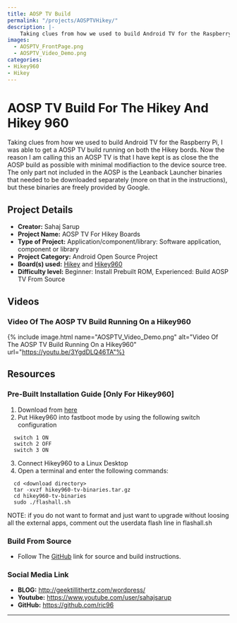 ```yaml
---
title: AOSP TV Build
permalink: "/projects/AOSPTVHikey/"
description: |-
    Taking clues from how we used to build Android TV for the Raspberry Pi, I was able to get a AOSP TV build running on both the Hikey bords.
images:
  - AOSPTV_FrontPage.png
  - AOSPTV_Video_Demo.png
categories:
- Hikey960
- Hikey
---
```

# AOSP TV Build For The Hikey And Hikey 960

Taking clues from how we used to build Android TV for the Raspberry Pi, I was able to get a AOSP TV build running on both the Hikey bords.
Now the reason I am calling this an AOSP TV is that I have kept is as close the the AOSP build as possible with minimal modifiaction to the
device source tree. The only part not included in the AOSP is the Leanback Launcher binaries that needed to be downloaded separately
(more on that in the instructions), but these binaries are freely provided by Google.

## Project Details

- **Creator:** Sahaj Sarup
- **Project Name:** AOSP TV For Hikey Boards
- **Type of Project:** Application/component/library: Software application, component or library
- **Project Category:** Android Open Source Project
- **Board(s) used:** [Hikey](https://www.96boards.org/product/hikey/) and [Hikey960](https://www.96boards.org/product/hikey960/)
- **Difficulty level:** Beginner: Install Prebuilt ROM, Experienced: Build AOSP TV From Source

## Videos

### Video Of The AOSP TV Build Running On a Hikey960
{% include image.html name="AOSPTV_Video_Demo.png" alt="Video Of The AOSP TV Build Running On a Hikey960" url="https://youtu.be/3YgdDLQ46TA"%}

## Resources

### Pre-Built Installation Guide [Only For Hikey960]

1) Download from [here](https://mega.nz/#!QAtD2JrK!0Z6l2vgZqYyxsw_9CwWmqmYYwEMx1B6obJqAQhSoeAo)
2) Put Hikey960 into fastboot mode by using the following switch configuration
```
  switch 1 ON
  switch 2 OFF
  switch 3 ON
```
3) Connect Hikey960 to a Linux Desktop
4) Open a terminal and enter the following commands:
```
  cd <download directory>
  tar -xvzf hikey960-tv-binaries.tar.gz
  cd hikey960-tv-binaries
  sudo ./flashall.sh
```

NOTE: if you do not want to format and just want to upgrade without
loosing all the external apps, comment out the userdata flash line in flashall.sh

### Build From Source

- Follow The [GitHub](https://github.com/ric96/device_linaro_hikey_tv) link for source and build instructions.

### Social Media Link
- **BLOG:** http://geektillithertz.com/wordpress/
- **Youtube:** https://www.youtube.com/user/sahajsarup
- **GitHub:** https://github.com/ric96
***
